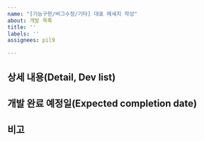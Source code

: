 ```yaml
---
name: "[기능구현/버그수정/기타] 대표 메세지 작성"
about: 개발 목록
title: ''
labels: ''
assignees: pil9

---
```


## 상세 내용(Detail, Dev list)
  
## 개발 완료 예정일(Expected completion date)
  
## 비고
